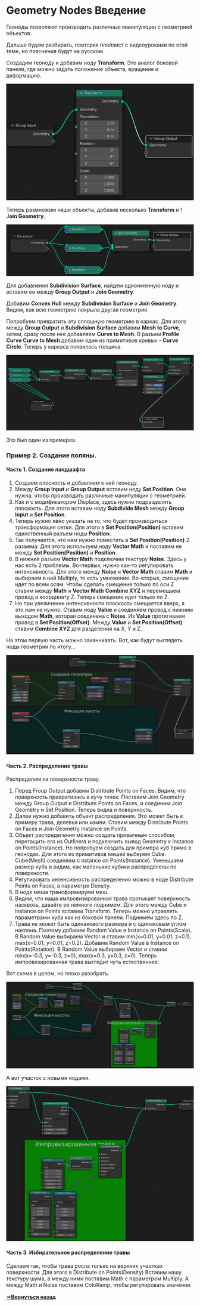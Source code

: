 # Geometry Nodes Введение

Геоноды позволяют производить различные манипуляции с геометрией объектов.

Дальше будем разбирать, повторяя плейлист с видеоуроками по этой теме, но пояснения будут на русском.

Создадим геоноду и добавим ноду **Transform**. Это аналог боковой панели, где можно задать положение объекта, вращение и деформацию.

![img](img/02.png)

Теперь размножим наши объекты, добавив несколько **Transform** и 1 J**oin Geometry**.

![img](img/03.png)

Для добавления **Subdivision Surface**, найдем одноименную ноду и вставим ее между **Group Output** и **Join Geometry**.

Добавим **Convex Hull** между **Subdivision Surface** и **Join Geometry**. Видим, как всю геометрию покрыла другая геометрия.

Попробуем превратить эту сплошную геометрию в каркас. Для этого между **Group Output** и **Subdivision Surface** добавим **Mesh to Curve**, затем, сразу после нее добавляем **Curve to Mesh**. В разъем **Profile Curve Curve to Mesh** добавим один из примитивов кривых - **Curve Circle**. Теперь у каркаса появилась толщина.

![img](img/04.png)

Это был один из примеров.

### Пример 2. Создание поляны.

#### Часть 1. Создание ландшафта

1. Создаем плоскость и добавляем к ней геоноду.
2. Между **Group Input** и **Group Output** вставим ноду **Set Position**. Она нужна, чтобы производить различные манипуляции с геометрией.
3. Как и с модификатором Displace, здесь нужно подразделить плоскость. Для этого вставим ноду **Subdivide Mesh** между **Group Input** и **Set Position**.
4. Теперь нужно явно указать на то, что будет производиться трансформация сетки. Для этого в **Set Position(Position)** вставим единственный разъем ноды **Position**.
5. Так получается, что нам нужно поместить в **Set Position(Position)** 2 разъема. Для этого используем ноду **Vector Math** и поставим ее между **Set Position(Position)** и **Position**.
6. В нижний разъем **Vector Math** подключим текстуру **Noise**. Здесь у нас есть 2 проблемы. Во-первых, нужно как-то регулировать интенсивность. Для этого между **Noise** и **Vector Math** ставим **Math** и выбираем в ней Multiply, то есть умножение. Во-вторых, смещение идет по всем осям. Чтобы сделать смещение только по оси Z ставим между **Math** и **Vector Math** **Combine XYZ** и перемещаем провод в координату Z. Теперь смещение идет только по Z.
7. Но при увеличении интенсивности плоскость смещается вверх, а это нам не нужно. Ставим ноду **Value** и соединяем провод с нижним выходом **Math**, которая соединена с **Noise**. Из **Value** протягиваем провод в **Set Position(Offset)**. Между **Value** и **Set Position(Offset)** ставим **Combine XYZ** для разделения на X, Y и Z.

На этом первую часть можно заканчивать. Вот, как будут выглядеть ноды геометрии по итогу...

![img](img/05.png)

#### Часть 2. Распределение травы

Распределим на поверхности траву.

1. Перед Froup Output добавим Distribute Points on Faces. Видим, что поверхность превратилась в кучу точек. Поставим Join Geometry между Group Output и Distribute Points on Faces, и соединим Join Geometry и Set Position. Теперь видна и поверхность.
2. Далее нужно добавить объект распределения. Это может быть к примеру трава, делевья или камни. Ставим между Distribute Points on Faces и Join Geometry Instance on Points. 
3. Объект распределения можно создать привычным способом, перетащить его из Outlinerа и подключить вывод Geometry к Instance on Points(Instance). Но попробуем создать для примера куб прямо в геонодах. Для этого из примитивов мешей выберем Cube. Cube(Mesh) соединяем с nstance on Points(Instance). Уменьшаем размер куба и видим, как маленькие кубики распределены по поверхности.
4. Регулировать интенсивность распределения можно в ноде Distribute Points on Faces, в параметре Density.
5. В ноде меша трансформируем меш.
6. Видим, что наша импровизированная трава протыкает поверхность насквозь, давайте ее немного поднимем. Для этого между Cube и Instance on Points вставим Transform. Теперь можно управлять параметрами куба как из боковой панели. Поднимем здесь по Z.
7. Трава не может быть одинакового размера и с одинаковым углом наклона. Поэтому добавим Random Value в Instance on Points(Scale). В Random Value выбираем Vector и ставим min(x=0.01, y=0.01, z=0.1), max(x=0.01, y=0.01, z=0.2). Добавим Random Value в Instance on Points(Rotation). В Random Value выбираем Vector и ставим min(x=-0.3, y=-0.3, z=0), max(x=0.3, y=0.3, z=0). Теперь импровизированная трава выглядит чуть естественнее.

Вот схема в целом, но плохо разобрать.

![img](img/06.png)

А вот участок с новыми нодами.

![img](img/07.png)

#### Часть 3. Избирательное распределение травы

Сделаем так, чтобы трава росла только на верхних участках поверхности. Для этого в Distribute on Points(Density) Вставим нашу текстуру шума, а между ними поставим Math с параметром Multiply. А между Math и Noise поставим ColoRamp, чтобы регулировать значения.

[:rewind:**Вернуться назад**](../../../README.md)